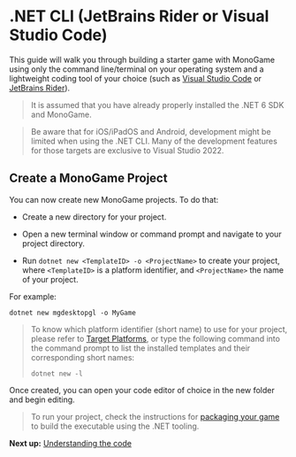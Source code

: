 # .NET CLI (JetBrains Rider or Visual Studio Code)

This guide will walk you through building a starter game with MonoGame using only the command line/terminal on your operating system and a lightweight coding tool of your choice (such as [Visual Studio Code](https://code.visualstudio.com/) or [JetBrains Rider](https://www.jetbrains.com/rider/)).

> It is assumed that you have already properly installed the .NET 6 SDK and MonoGame.

> Be aware that for iOS/iPadOS and Android, development might be limited when using the .NET CLI. Many of the development features for those targets are exclusive to Visual Studio 2022.

## Create a MonoGame Project

You can now create new MonoGame projects. To do that:

- Create a new directory for your project.

- Open a new terminal window or command prompt and navigate to your project directory.

- Run `dotnet new <TemplateID> -o <ProjectName>` to create your project, where `<TemplateID>` is a platform identifier, and `<ProjectName>` the name of your project.

For example:

```
dotnet new mgdesktopgl -o MyGame
```

> To know which platform identifier (short name) to use for your project, please refer to [Target Platforms](~/articles/platforms.md), or type the following command into the command prompt to list the installed templates and their corresponding short names:
> 
> ```
> dotnet new -l
> ```

Once created, you can open your code editor of choice in the new folder and begin editing.

> To run your project, check the instructions for [packaging your game](~/articles/packaging_games.md) to build the executable using the .NET tooling.

**Next up:** [Understanding the code](3_understanding_the_code.md)

